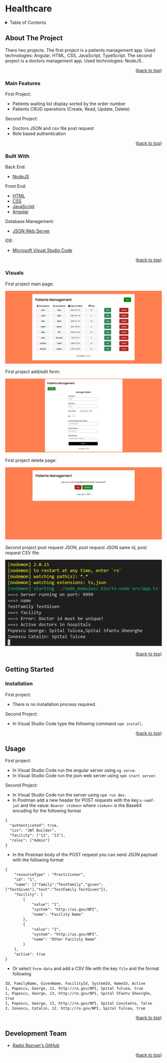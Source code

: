<div id="top"></div>

# Healthcare

<!-- TABLE OF CONTENTS -->
<details>
  <summary>Table of Contents</summary>
  <ol>
    <li>
      <a href="#about-the-project">About The Project</a>
      <ul>
        <li><a href="#main-features">Main Features</a></li>
        <li><a href="#built-with">Built With</a></li>
        <li><a href="#visuals">Visuals</a></li>
      </ul>
    </li>
    <li>
      <a href="#getting-started">Getting Started</a>
      <ul>
        <li><a href="#installation">Installation</a></li>
      </ul>
    </li>
    <li><a href="#usage">Usage</a></li>
    <li><a href="#development-team">Development Team</a></li>
  </ol>
</details>

<!-- ABOUT THE PROJECT -->
## About The Project

There two projects. The first project is a patients management app. Used technologies: Angular, HTML, CSS, JavaScript, TypeScript. The second project is a doctors management app. Used technologies: NodeJS .

<p align="right">(<a href="#top">back to top</a>)</p>


### Main Features

First Project:
- Patients waiting list display sorted by the order number
- Patients CRUD operations (Create, Read, Update, Delete) 

Second Project:
- Doctors JSON and csv file post request
- Role based authentication

<p align="right">(<a href="#top">back to top</a>)</p>

### Built With

Back End:
* [NodeJS][node]

Front End:
* [HTML][html]
* [CSS][css]
* [JavaScript][js]
* [Angular][angular]

Database Management:
* [JSON Web Server][json-web-server]

IDE:
* [Microsoft Visual Studio Code][visual-studio-code]

<p align="right">(<a href="#top">back to top</a>)</p>

### Visuals

First project main page:

![angular_page.jpg][angular-main-page]

First project add/edit form:

![angular_add_edit_page.jpg][angular-add-edit-page]

First project delete page:

![angular_delete_page.jpg][angular-delete-page]

Second project post request JSON, post request JSON same id, post request CSV file:

![node_post_test.jpg][node-post-test]



<p align="right">(<a href="#top">back to top</a>)</p>


<!-- GETTING STARTED -->
## Getting Started

### Installation

First project:
- There is no installation process required.

Second Project:
- In Visual Studio Code type the following command `npm install`.

<p align="right">(<a href="#top">back to top</a>)</p>



<!-- USAGE EXAMPLES -->
## Usage

First project:
- In Visual Studio Code run the angular server using `ng serve`.
- In Visual Studio Code run the json web server using `npm start server`.

Second Project:
- In Visual Studio Code run the server using `npm run dev`.
- In Postman add a new header for POST requests with the key:`x-vamf-jwt`
and the value: `Bearer <token>` where `<token>` is the Base64 encoding for the following format 
```
{
  "authenticated": true,
  "iss": "JWT Builder",
  "facility": ["12", "13"],
  "roles": ["Admin"]
}
``` 
- In the Postman body of the POST request you can send JSON payload with the following format
```
{
	"resourceType" : "Practitioner",
	"id": "1",
	"name": [{"family":"TestFamily","given":["TestGiven"],"text":"TestFamily TestGiven"}],
	"facility": [
		{	
			"value": "1",
			"system": "http://us.gov/NPI",
			"name": "Facility Name"
		},
		{	
			"value": "2",
			"system": "http://us.gov/NPI",
			"name": "Other Facility Name"
		}
	],
	"active": true
}
```
- Or select `form-data` and add a CSV file with the key `file` and the format following 
```
ID, FamilyName, GivenName, FacilityId, SystemId, NameId, Active
1, Popescu, George, 12, http://ro.gov/NPI, Spital Tulcea, true
1, Popescu, George, 13, http://ro.gov/NPI, Spital Sfantu Gheorghe, true
1, Popescu, George, 13, http://ro.gov/NPI, Spital Constanta, false
2, Ionescu, Catalin, 12, http://ro.gov/NPI, Spital Tulcea, true
```



<p align="right">(<a href="#top">back to top</a>)</p>


## Development Team

* [Radoi Razvan's GitHub][radoi-razvan]

<p align="right">(<a href="#top">back to top</a>)</p>

<!-- MARKDOWN LINKS & IMAGES -->

[angular]: https://angular.io/
[node]: https://nodejs.org/en/
[html]: https://html.com/
[css]: https://www.w3.org/Style/CSS/Overview.en.html
[js]: https://www.javascript.com/
[visual-studio-code]: https://code.visualstudio.com/
[json-web-server]: https://www.npmjs.com/package/json-server 

[radoi-razvan]: https://github.com/radoi-razvan

[angular-main-page]: project_photos/angular_main_page.jpg
[angular-add-edit-page]: project_photos/angular_add_edit_page.jpg
[angular-delete-page]: project_photos/angular_delete_page.jpg
[node-post-test]: project_photos/node_post_test.jpg
